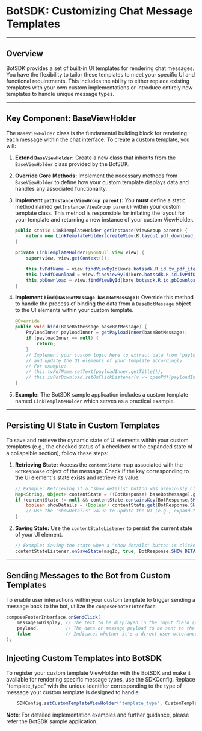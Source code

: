 # BotSDK: Customizing Chat Message Templates

---

## Overview

BotSDK provides a set of built-in UI templates for rendering chat messages. You have the flexibility to tailor these templates to meet your specific UI and functional requirements. This includes the ability to either replace existing templates with your own custom implementations or introduce entirely new templates to handle unique message types.

---

## Key Component: BaseViewHolder

The `BaseViewHolder` class is the fundamental building block for rendering each message within the chat interface. To create a custom template, you will:

1.  **Extend `BaseViewHolder`:** Create a new class that inherits from the `BaseViewHolder` class provided by the BotSDK.

2.  **Override Core Methods:** Implement the necessary methods from `BaseViewHolder` to define how your custom template displays data and handles any associated functionality.

3.  **Implement `getInstance(ViewGroup parent)`:** You **must** define a static method named `getInstance(ViewGroup parent)` within your custom template class. This method is responsible for inflating the layout for your template and returning a new instance of your custom ViewHolder.

    ```java
    public static LinkTemplateHolder getInstance(ViewGroup parent) {
        return new LinkTemplateHolder(createView(R.layout.pdf_download_view, parent));
    }

    private LinkTemplateHolder(@NonNull View view) {
        super(view, view.getContext());

        this.tvPdfName = view.findViewById(kore.botssdk.R.id.tv_pdf_item_title);
        this.ivPdfDownload = view.findViewById(kore.botssdk.R.id.ivPdfDownload);
        this.pbDownload = view.findViewById(kore.botssdk.R.id.pbDownload);
    }
    ```

4.  **Implement `bind(BaseBotMessage baseBotMessage)`:** Override this method to handle the process of binding the data from a `BaseBotMessage` object to the UI elements within your custom template.

    ```java
    @Override
    public void bind(BaseBotMessage baseBotMessage) {
        PayloadInner payloadInner = getPayloadInner(baseBotMessage);
        if (payloadInner == null) {
            return;
        }
        // Implement your custom logic here to extract data from 'payloadInner'
        // and update the UI elements of your template accordingly.
        // For example:
        // this.tvPdfName.setText(payloadInner.getTitle());
        // this.ivPdfDownload.setOnClickListener(v -> openPdf(payloadInner.getUrl()));
    }
    ```

5.  **Example:** The BotSDK sample application includes a custom template named `LinkTemplateHolder` which serves as a practical example.

---

## Persisting UI State in Custom Templates

To save and retrieve the dynamic state of UI elements within your custom templates (e.g., the checked status of a checkbox or the expanded state of a collapsible section), follow these steps:

1.  **Retrieving State:** Access the `contentState` map associated with the `BotResponse` object of the message. Check if the key corresponding to the UI element's state exists and retrieve its value.

    ```java
    // Example: Retrieving if a "show details" button was previously clicked.
    Map<String, Object> contentState = ((BotResponse) baseBotMessage).getContentState();
    if (contentState != null && contentState.containsKey(BotResponse.SHOW_DETAILS)) {
        boolean showDetails = (Boolean) contentState.get(BotResponse.SHOW_DETAILS);
        // Use the 'showDetails' value to update the UI (e.g., expand the details section).
    }
    ```

2.  **Saving State:** Use the `contentStateListener` to persist the current state of your UI element.

    ```java
    // Example: Saving the state when a "show details" button is clicked.
    contentStateListener.onSaveState(msgId, true, BotResponse.SHOW_DETAILS);
    ```

---

## Sending Messages to the Bot from Custom Templates

To enable user interactions within your custom template to trigger sending a message back to the bot, utilize the `composeFooterInterface`:

```java
composeFooterInterface.onSendClick(
    messageToDisplay, // The text to be displayed in the input field (can be null or empty).
    payload,          // The data or message payload to be sent to the bot.
    false             // Indicates whether it's a direct user utterance (typically false for template interactions).
);
```

## Injecting Custom Templates into BotSDK

To register your custom template ViewHolder with the BotSDK and make it available for rendering specific message types, use the SDKConfig. Replace "template_type" with the unique identifier corresponding to the type of message your custom template is designed to handle.

```java
    SDKConfig.setCustomTemplateViewHolder("template_type", CustomTemplateHolder.class);
```

**Note**: For detailed implementation examples and further guidance, please refer the BotSDK sample application.
